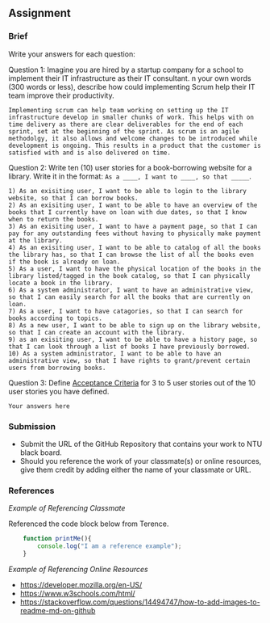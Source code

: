 ## Assignment

### Brief

Write your answers for each question:

Question 1:
Imagine you are hired by a startup company for a school to implement their IT infrastructure as their IT consultant. n your own words (300 words or less), describe how could implementing Scrum help their IT team improve their productivity.

```
Implementing scrum can help team working on setting up the IT infrastructure develop in smaller chunks of work. This helps with on time delivery as there are clear deliverables for the end of each sprint, set at the beginning of the sprint. As scrum is an agile methodolgy, it also allows and welcome changes to be introduced while development is ongoing. This results in a product that the customer is satisfied with and is also delivered on time. 

```

Question 2:
Write ten (10) user stories for a book-borrowing website for a library. Write it in the format: `As a ____, I want to ____, so that _____`.

```
1) As an exisiting user, I want to be able to login to the library website, so that I can borrow books.
2) As an exisiting user, I want to be able to have an overview of the books that I currently have on loan with due dates, so that I know when to return the books.
3) As an exisiting user, I want to have a payment page, so that I can pay for any outstanding fees without having to physically make payment at the library.
4) As an exisiting user, I want to be able to catalog of all the books the library has, so that I can browse the list of all the books even if the book is already on loan.
5) As a user, I want to have the physical location of the books in the library listed/tagged in the book catalog, so that I can physically locate a book in the library.
6) As a system administrator, I want to have an administrative view, so that I can easily search for all the books that are currently on loan.
7) As a user, I want to have catagories, so that I can search for books according to topics.
8) As a new user, I want to be able to sign up on the library website, so that I can create an account with the library.
9) as an exisiting user, I want to be able to have a history page, so that I can look through a list of books I have previously borrowed.
10) As a system administrator, I want to be able to have an administrative view, so that I have rights to grant/prevent certain users from borrowing books.

```

Question 3: 
Define [Acceptance Criteria](https://resources.scrumalliance.org/Article/need-know-acceptance-criteria) for 3 to 5 user stories out of the 10 user stories you have defined.

```
Your answers here
```


### Submission 

- Submit the URL of the GitHub Repository that contains your work to NTU black board.
- Should you reference the work of your classmate(s) or online resources, give them credit by adding either the name of your classmate or URL. 


### References

_Example of Referencing Classmate_

Referenced the code block below from Terence.
```js
    function printMe(){
        console.log("I am a reference example");
    }
```

_Example of Referencing Online Resources_

- https://developer.mozilla.org/en-US/
- https://www.w3schools.com/html/
- https://stackoverflow.com/questions/14494747/how-to-add-images-to-readme-md-on-github

